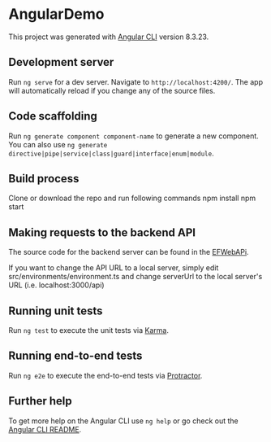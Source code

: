 # AngularDemo

This project was generated with [Angular CLI](https://github.com/angular/angular-cli) version 8.3.23.

## Development server

Run `ng serve` for a dev server. Navigate to `http://localhost:4200/`. The app will automatically reload if you change any of the source files.

## Code scaffolding

Run `ng generate component component-name` to generate a new component. You can also use `ng generate directive|pipe|service|class|guard|interface|enum|module`.

## Build process

Clone or download the repo and run following commands 
npm install
npm start 

## Making requests to the backend API

The source code for the backend server can be found in the [EFWebAPi](https://github.com/priyampatel/EFWebAPi.git).

If you want to change the API URL to a local server, simply edit src/environments/environment.ts and change serverUrl to the local server's URL (i.e. localhost:3000/api)

## Running unit tests

Run `ng test` to execute the unit tests via [Karma](https://karma-runner.github.io).

## Running end-to-end tests

Run `ng e2e` to execute the end-to-end tests via [Protractor](http://www.protractortest.org/).

## Further help

To get more help on the Angular CLI use `ng help` or go check out the [Angular CLI README](https://github.com/angular/angular-cli/blob/master/README.md).




